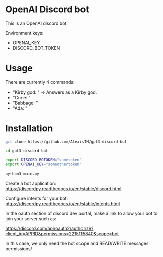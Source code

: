 OpenAI Discord bot
==================

This is an OpenAI discord bot.

Environment keys:
- OPENAI_KEY
- DISCORD_BOT_TOKEN

Usage
=============

There are currently 4 commands:
- "Kirby god: " => Answers as a Kirby god. 
- "Curie: "
- "Babbage: "
- "Ada: "

Installation
==========

```bash
git clone https://github.com/AlexisTM/gpt3-discord-bot

cd gpt3-discord-bot

export DISCORD_BOTOKEN="sometoken" 
export OPENAI_KEY="someothertoken"

python3 main.py
```

Create a bot application: https://discordpy.readthedocs.io/en/stable/discord.html

Configure intents for your bot: https://discordpy.readthedocs.io/en/stable/intents.html

In the oauth section of discord dev portal, make a link to allow your bot to join your server such as:

https://discord.com/api/oauth2/authorize?client_id=APPID&permissions=2215115840&scope=bot

In this case, we only need the bot scope and READ/WRITE messages permissions/
